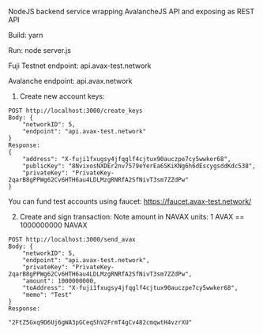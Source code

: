 NodeJS backend service wrapping AvalancheJS API and exposing as REST API

Build: yarn

Run: node server.js

Fuji Testnet endpoint: api.avax-test.network

Avalanche endpoint: api.avax.network


1) Create new account keys:
```
POST http://localhost:3000/create_keys
Body: {
    "networkID": 5,
    "endpoint": "api.avax-test.network"
}
Response:
{
    "address": "X-fuji1fxugsy4jfqglf4cjtux90auczpe7cy5wwker68",
    "publicKey": "8NvixosNXDEr2nv7579eYerEa6SKiKNg6h6dEscygsddKdc538",
    "privateKey": "PrivateKey-2qarB8gPPWg62Cv6HTH6au4LDLMzgRNRfA2SfNivT3sm7ZZdPw"
}
```

You can fund test accounts using faucet:
https://faucet.avax-test.network/


2) Create and sign transaction:
Note amount in NAVAX units: 1 AVAX == 1000000000 NAVAX

```
POST http://localhost:3000/send_avax
Body: {
    "networkID": 5,
    "endpoint": "api.avax-test.network",
    "privateKey": "PrivateKey-2qarB8gPPWg62Cv6HTH6au4LDLMzgRNRfA2SfNivT3sm7ZZdPw",
    "amount": 1000000000,
    "toAddress": "X-fuji1fxugsy4jfqglf4cjtux90auczpe7cy5wwker68",
    "memo": "Test"
}
Response:

"2FtZ5Gxq9D6Uj6gWA3pGCeqShV2FrmT4gCv482cmqwtH4vzrXU"

```


